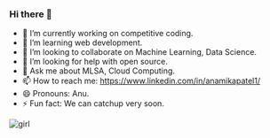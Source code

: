 
### Hi there 👋
- 🔭 I’m currently working on competitive coding.
- 🌱 I’m learning web development.
- 👯 I’m looking to collaborate on Machine Learning, Data Science.
- 🤔 I’m looking for help with open source.
- 💬 Ask me about MLSA, Cloud Computing.
- 📫 How to reach me: https://www.linkedin.com/in/anamikapatel1/
- 😄 Pronouns: Anu.
- ⚡ Fun fact: We can catchup very soon.

![girl](https://user-images.githubusercontent.com/51049128/125428671-c339d85b-7c93-4f91-924c-26b12aa1d6ab.png)
 
